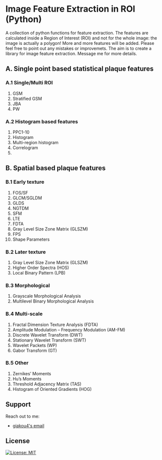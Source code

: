 # Image Feature Extraction in ROI (Python)
A collection of python functions for feature extraction. The features are calculated inside a Region of Interest (ROI) and not for the whole image: the image is actually a polygon! More and more features will be added. Please feel free to point out any mistakes or improvemets. The aim is to create a library for image feature extraction. Message me for more details.

## A. Single point based statistical plaque features
### A.1  Single/Multi ROI
1. GSM
2. Stratified GSM
3. JBA
4. PW
### A.2 Histogram based features
1. PPC1-10
2. Histogram
3. Multi-region histogram
4. Correlogram
5. 
## B. Spatial based plaque features
### B.1 Early texture
1. FOS/SF
2. GLCM/SGLDM
3. GLDS
4. NGTDM
5. SFM
6. LTE
7. FDTA
8. Gray Level Size Zone Matrix (GLSZM)
9. FPS
10. Shape Parameters
### B.2 Later texture
1. Gray Level Size Zone Matrix (GLSZM)
2. Higher Order Spectra (HOS)
3. Local Binary Pattern (LPB)
### B.3 Morphological
1. Grayscale Morphological Analysis
2. Multilevel Binary Morphological Analysis
### B.4 Multi-scale
1. Fractal Dimension Texture Analysis (FDTA)
2. Amplitude Modulation – Frequency Modulation (AM-FM)
3. Discrete Wavelet Transform (DWT)
4. Stationary Wavelet Transform (SWT)
5. Wavelet Packets (WP)
6. Gabor Transform (GT)
### B.5 Other
1. Zernikes’ Moments
2. Hu’s Moments
3. Threshold Adjacency Matrix (TAS)
4. Histogram of Oriented Gradients (HOG)

## Support
Reach out to me:
- [giakou4's email](mailto:giakonick98@gmail.com "giakonick98@gmail.com")

## License
[![License: MIT](https://img.shields.io/badge/License-MIT-yellow.svg)](https://github.com/giakou4/Features/LICENSE)
